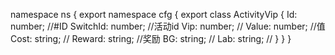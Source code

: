 namespace ns {
	export namespace cfg {
		export class ActivityVip {
			Id: number;		//#ID
			SwitchId: number;		//活动id
			Vip: number;		//
			Value: number;		//值
			Cost: string;		//
			Reward: string;		//奖励
			BG: string;		//
			Lab: string;		//
		}
	}
}